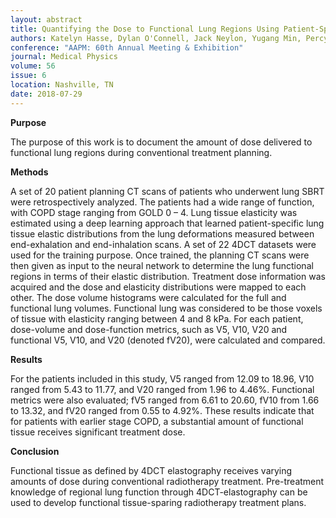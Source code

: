 ```yaml
---
layout: abstract
title: Quantifying the Dose to Functional Lung Regions Using Patient-Specific Elasticity Distrubitions Estimated from a Deep Learning Approach
authors: Katelyn Hasse, Dylan O'Connell, Jack Neylon, Yugang Min, Percy Lee, Daniel A. Low, and Anand Santhanam
conference: "AAPM: 60th Annual Meeting & Exhibition"
journal: Medical Physics
volume: 56
issue: 6
location: Nashville, TN
date: 2018-07-29
---
```

**Purpose**

The purpose of this work is to document the amount of dose delivered to functional lung regions during conventional treatment planning. 

**Methods**

A set of 20 patient planning CT scans of patients who underwent lung SBRT were retrospectively analyzed. The patients had a wide range of function, with COPD stage ranging from GOLD 0 – 4. Lung tissue elasticity was estimated using a deep learning approach that learned patient-specific lung tissue elastic distributions from the lung deformations measured between end-exhalation and end-inhalation scans. A set of 22 4DCT datasets were used for the training purpose. Once trained, the planning CT scans were then given as input to the neural network to determine the lung functional regions in terms of their elastic distribution. Treatment dose information was acquired and the dose and elasticity distributions were mapped to each other. The dose volume histograms were calculated for the full and functional lung volumes. Functional lung was considered to be those voxels of tissue with elasticity ranging between 4 and 8 kPa. For each patient, dose-volume and dose-function metrics, such as V5, V10, V20 and functional V5, V10, and V20 (denoted fV20), were calculated and compared.    

**Results**

For the patients included in this study, V5 ranged from 12.09 to 18.96, V10 ranged from 5.43 to 11.77, and V20 ranged from 1.96 to 4.46%. Functional metrics were also evaluated; fV5 ranged from 6.61 to 20.60, fV10 from 1.66 to 13.32, and fV20 ranged from 0.55 to 4.92%. These results indicate that for patients with earlier stage COPD, a substantial amount of functional tissue receives significant treatment dose.

**Conclusion**

Functional tissue as defined by 4DCT elastography receives varying amounts of dose during conventional radiotherapy treatment. Pre-treatment knowledge of regional lung function through 4DCT-elastography can be used to develop functional tissue-sparing radiotherapy treatment plans.

